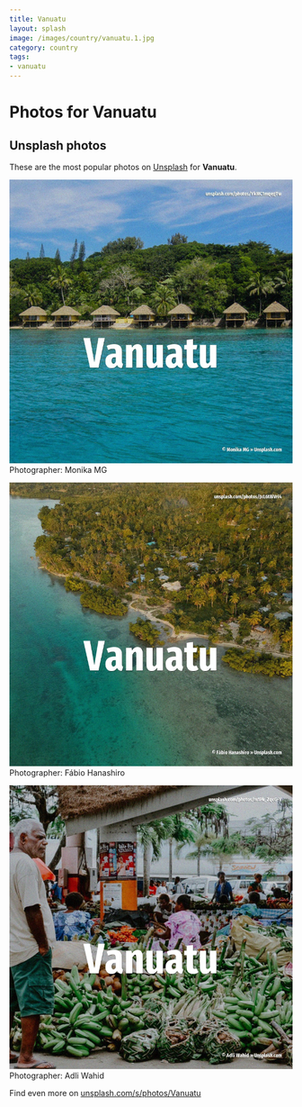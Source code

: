 ```yaml
---
title: Vanuatu
layout: splash
image: /images/country/vanuatu.1.jpg
category: country
tags:
- vanuatu
---
```

# Photos for Vanuatu
 
## Unsplash photos
These are the most popular photos on [Unsplash](https://unsplash.com) for **Vanuatu**.
 
![Vanuatu](/images/country/vanuatu.1.jpg)
Photographer:  Monika MG
 
![Vanuatu](/images/country/vanuatu.2.jpg)
Photographer:  Fábio Hanashiro
 
![Vanuatu](/images/country/vanuatu.3.jpg)
Photographer:  Adli Wahid
 
Find even more on [unsplash.com/s/photos/Vanuatu](https://unsplash.com/s/photos/Vanuatu)
 
